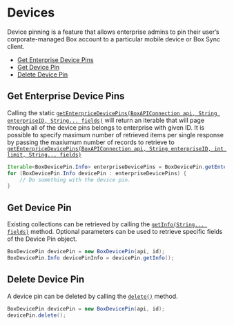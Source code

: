Devices
======

Device pinning is a feature that allows enterprise admins to pin their user’s
corporate-managed Box account to a particular mobile device or Box Sync client.

<!-- START doctoc generated TOC please keep comment here to allow auto update -->
<!-- DON'T EDIT THIS SECTION, INSTEAD RE-RUN doctoc TO UPDATE -->


- [Get Enterprise Device Pins](#get-enterprise-device-pins)
- [Get Device Pin](#get-device-pin)
- [Delete Device Pin](#delete-device-pin)

<!-- END doctoc generated TOC please keep comment here to allow auto update -->

Get Enterprise Device Pins
--------------------------

Calling the static [`getEnterpriceDevicePins(BoxAPIConnection api, String enterpriseID, String... fields)`][get-enterprise-device-pins]
will return an iterable that will page through all of the device pins belongs to
enterprise with given ID. It is possible to specify maximum number of retrieved
items per single response by passing the maxiumum number of records to retrieve to
[`getEnterpriceDevicePins(BoxAPIConnection api, String enterpriseID, int limit, String... fields)`][get-enterprise-device-pins-with-limit]

```java
Iterable<BoxDevicePin.Info> enterpriseDevicePins = BoxDevicePin.getEnterpriceDevicePins(api, id);
for (BoxDevicePin.Info devicePin : enterpriseDevicePins) {
    // Do something with the device pin.
}
```

[get-enterprise-device-pins]: http://opensource.box.com/box-java-sdk/javadoc/com/box/sdk/BoxDevicePin.html#getEnterpriceDevicePins-com.box.sdk.BoxAPIConnection-java.lang.String-java.lang.String...-
[get-enterprise-device-pins-with-limit]: http://opensource.box.com/box-java-sdk/javadoc/com/box/sdk/BoxDevicePin.html#getEnterpriceDevicePins-com.box.sdk.BoxAPIConnection-java.lang.String-int-java.lang.String...-

Get Device Pin
--------------

Existing collections can be retrieved by calling the [`getInfo(String... fields)`][get-device-pin] method.
Optional parameters can be used to retrieve specific fields of the Device Pin object.

```java
BoxDevicePin devicePin = new BoxDevicePin(api, id);
BoxDevicePin.Info devicePinInfo = devicePin.getInfo();
```

[get-device-pin]: http://opensource.box.com/box-java-sdk/javadoc/com/box/sdk/BoxDevicePin.html#getInfo-java.lang.String...-

Delete Device Pin
--------------

A device pin can be deleted by calling the [`delete()`][delete] method.

```java
BoxDevicePin devicePin = new BoxDevicePin(api, id);
devicePin.delete();
```

[delete]: http://opensource.box.com/box-java-sdk/javadoc/com/box/sdk/BoxDevicePin.html#delete--
